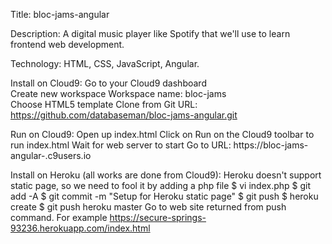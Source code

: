 Title:  bloc-jams-angular

Description:  A digital music player like Spotify that we'll use to learn frontend web development. 

Technology:  HTML, CSS, JavaScript, Angular.

Install on Cloud9:
  Go to your Cloud9 dashboard  
  Create new workspace
    Workspace name:  bloc-jams  
    Choose HTML5 template
    Clone from Git URL: https://github.com/databaseman/bloc-jams-angular.git

Run on Cloud9:
  Open up index.html
  Click on Run on the Cloud9 toolbar to run index.html
  Wait for web server to start
  Go to URL: https://bloc-jams-angular-<c9username>.c9users.io

Install on Heroku (all works are done from Cloud9):
  Heroku doesn't support static page, so we need to fool it by adding a php file
  $ vi index.php 
    <?php header( 'Location: /index.html' ) ;  ?>
  $ git add -A
  $ git commit -m "Setup for Heroku static page"
  $ git push
  $ heroku create
  $ git push heroku master
  Go to web site returned from push command.  For example
     https://secure-springs-93236.herokuapp.com/index.html